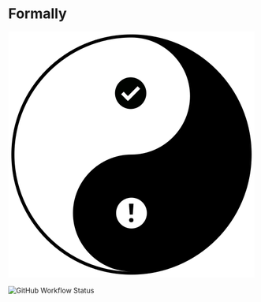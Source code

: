 # Formally

![Formally logo](formally.svg)

![GitHub Workflow Status](https://img.shields.io/github/workflow/status/dgrammatiko/formally/Basic?style=for-the-badge)
